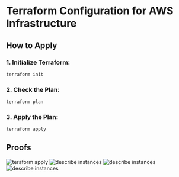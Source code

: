 # Terraform Configuration for AWS Infrastructure

## How to Apply
### 1. **Initialize Terraform**:
```sh
terraform init
```
### 2. Check the Plan:
```sh
terraform plan
```
### 3. Apply the Plan:
```sh
terraform apply
```
## Proofs
<!-- <details>
  <summary>screenshots</summary> -->
<image src="screenshots/site-cert.png" alt="teraform apply">
<image src="screenshots/site.png" alt="describe instances">
<image src="screenshots/teraform.png" alt="describe instances">
<image src="screenshots/terminal.png" alt="describe instances">
<!-- </details> -->
